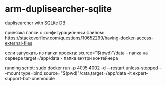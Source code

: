 # arm-duplisearcher-sqlite
duplisearcher with SQLite DB

привязка папки с конфигурационным файлом:
https://stackoverflow.com/questions/30652299/having-docker-access-external-files


если запускать из папки проекта:
source="$(pwd)"/data - папка на сервере
target=/app/data - папка внутри контейнера

running script:
sudo docker run -p 4005:4002 -d --restart unless-stopped --mount type=bind,source="$(pwd)"/data,target=/app/data -it expert-support-bot-onemodule

